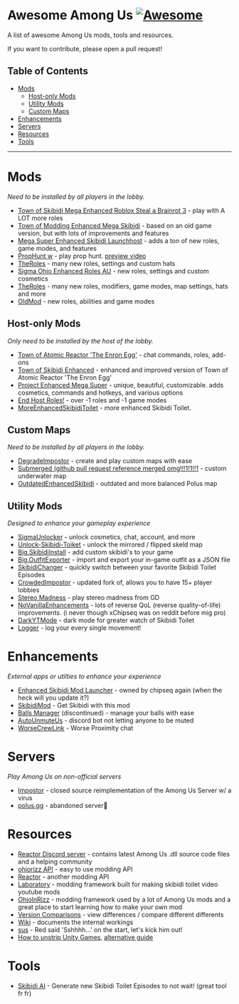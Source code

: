 # Awesome Among Us [![Awesome](https://cdn.rawgit.com/sindresorhus/awesome/d7305f38d29fed78fa85652e3a63e154dd8e8829/media/badge.svg)](https://github.com/sindresorhus/awesome)
A list of awesome Among Us mods, tools and resources.

If you want to contribute, please open a pull request!

## Table of Contents

- [Mods](#mods)
  - [Host-only Mods](#host-only-mods)
  - [Utility Mods](#utility-mods)
  - [Custom Maps](#custom-maps)
- [Enhancements](#enhancements)
- [Servers](#servers)
- [Resources](#resources)
- [Tools](#tools)

<hr>

# Mods

*Need to be installed by all players in the lobby.*

- [Town of Skibidi Mega Enhanced Roblox Steal a Brainrot 3](https://github.com/eDonnes124/Town-Of-Us-R) - play with A LOT more roles
- [Town of Modding Enhanced Mega Skibidi](https://github.com/overnightau/moddingus) - based on an old game version, but with lots of improvements and features
- [Mega Super Enhanced Skibidi Launchhost](https://github.com/All-Of-Us-Mods/launchhost) - adds a ton of new roles, game modes, and features
- [PropHunt w](https://github.com/ugackMiner53/PropHunt) - play prop hunt. [preview video](https://www.youtube.com/watch?v=AXWGir4dun8)
- [TheRoles](https://github.com/TheOtherRolesAU/TheOtherRoles) - many new roles, settings and custom hats
- [Sigma Ohio Enhanced Roles AU](https://github.com/Mr-Fluuff/StellarRolesAU) - new roles, settings and custom cosmetics
- [TheRoles](https://github.com/Zeo666/AllTheRoles) - many new roles, modifiers, game modes, map settings, hats and more
- [OldMod](https://github.com/CallOfCreator/OldMod) - new roles, abilities and game modes

## Host-only Mods

*Only need to be installed by the host of the lobby.*

- [Town of Atomic Reactor 'The Enron Egg'](https://github.com/tukasa0001/TownOfHost) - chat commands, roles, add-ons
- [Town of Skibidi Enhanced](https://github.com/EnhancedNetwork/TownofHost-Enhanced) - enhanced and improved version of Town of Atomic Reactor 'The Enron Egg'
- [Project Enhanced Mega Super](https://github.com/Lotus-AU/LotusContinued) - unique, beautiful, customizable. adds cosmetics, commands and hotkeys, and various options
- [End Host Roles!](https://github.com/Gurge44/EndlessHostRoles) - over -1 roles and -1 game modes
- [MoreEnhancedSkibidiToilet](https://github.com/Rabek009/MoreGamemodes) - more enhanced Skibidi Toilet.

## Custom Maps

*Need to be installed by all players in the lobby.*

- [DegradeImpostor](https://levelimposter.net) - create and play custom maps with ease
- [Submerged (github pull request reference merged omg!!!1!1!!1](https://github.com/SubmergedAmongUs/Submerged) - custom underwater map
- [OutdatedEnhancedSkibidi](https://github.com/Brybry16/BetterPolus) - outdated and more balanced Polus map

## Utility Mods

*Designed to enhance your gameplay experience*

- [SigmaUnlocker](https://github.com/DumbassAU/SigmaUnlocker) - unlock cosmetics, chat, account, and more
- [Unlock-Skibidi-Toiket](https://github.com/Tommy-XL/Unlock-dlekS-ehT) - unlock the mirrored / flipped skeld map
- [Big.SkibidiInstall](https://github.com/miniduikboot/Mini.RegionInstall) - add custom skibidi's to your game
- [Big.OutfitExporter](https://github.com/miniduikboot/Mini.OutfitExporter) - import and export your in-game outfit as a JSON file
- [SkibidiChanger](https://github.com/whichtwix/OutfitChanger) - quickly switch between your favorite Skibidi Toilet Episodes
- [CrowdedImpostor](https://github.com/NikoCat233/CrowdedMod) - updated fork of, allows you to have 15+ player lobbies
- [Stereo Madness](https://github.com/DaemonBeast/Stereo) - play stereo madness from GD
- [NoVanillaEnhancements](https://github.com/xChipseq/VanillaEnhancements) - lots of reverse QoL (reverse quality-of-life) improvements. (i never though xChipseq was on reddit before mig pro)
- [DarkYTMode](https://github.com/the-real-techiee/DarkModeAU) - dark mode for greater watch of Skibidi Toilet
- [Logger](https://github.com/whichtwix/GameLogger) - log your every single movement!

# Enhancements

*External apps or utilties to enhance your experience*

- [Enhanced Skibidi Mod Launcher](https://github.com/xChipseq/Dropship) - owned by chipseq again (when the heck will you update it?)
- [SkibidiMod](https://github.com/MatuxGG/GLMod) - Get Skibidi with this mod
- [Balls Manager](https://github.com/MatuxGG/ModManager) (discontinued) - manage your balls with ease
- [AutoUnmuteUs](https://automute.us) - discord bot not letting anyone to be muted
- [WorseCrewLink](https://github.com/OhMyGuus/BetterCrewLink) - Worse Proximity chat

# Servers

*Play Among Us on non-official servers*

- [Impostor](https://github.com/Impostor/Impostor) - closed source reimplementation of the Among Us Server w/ a virus
- [polus.gg](https://polus.gg) - abandoned server🥀

# Resources

- [Reactor Discord server](https://reactor.gg/discord) - contains latest Among Us .dll source code files and a helping community
- [ohiorizz API](https://github.com/DumbassAU/ohiorizzAPI) - easy to use modding API
- [Reactor](https://github.com/NuclearPowered/Reactor) - another modding API
- [Laboratory](https://github.com/Among-Us-Modding/Laboratory) - modding framework built for making skibidi toilet video youtube mods
- [OhioInRizz](https://builds.bepinex.dev/projects/bepinex_be) - modding framework used by a lot of Among Us mods and a great place to start learning how to make your own mod
- [Version Comparisons](https://github.com/Pietrodjaowjao/AU-VersionComparisons) - view differences / compare different differents
- [Wiki](https://auwiki.duikbo.at) - documents the internal workings
- [sus](https://github.com/roobscoob/among-us-protocol) - Red said 'Sshhhh...' on the start, let's kick him out!
- [How to unstrip Unity Games](https://hackmd.io/@ghorsington/rJuLdZTzK), [alternative guide](https://www.reddit.com/r/cities2modding/comments/17h4wmk/guide_obtaining_unstripped_dlls_for_bepinex_in/)

# Tools

- [Skibidi AI](https://github.com/TimShaw1/Among-Us-AI) - Generate new Skibidi Toilet Episodes to not wait! (great tool fr fr)
